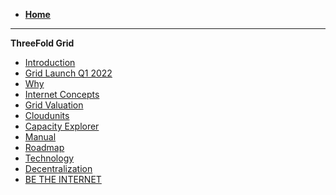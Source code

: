 - [**Home**](@threefold_home)
------------
**ThreeFold Grid**
- [Introduction](grid_intro)
- [Grid Launch Q1 2022](grid3_launch)
- [Why](grid_why)
- [Internet Concepts](grid_concepts)
- [Grid Valuation](grid_valuation)
- [Cloudunits](cloudunits)
- [Capacity Explorer](tfgrid_explorer)
- [Manual](!@manual:manual3_home_new)
- [Roadmap](roadmap)
- [Technology](@technology)
- [Decentralization](decentralization)
- [BE THE INTERNET](be_the_internet_act)

<!-- - Note doesn't bring any value at present state [Technology](technology) -->